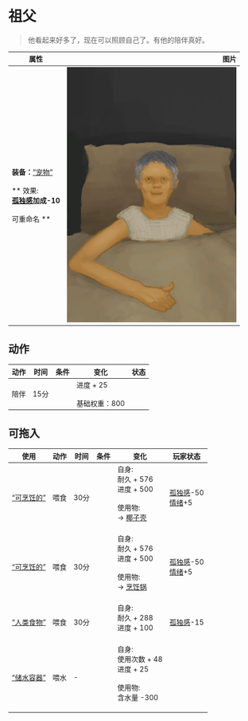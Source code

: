 # 祖父  
> 他看起来好多了，现在可以照顾自己了。有他的陪伴真好。  
  
  属性  |   图片   
 ----  |  ----:   
 **装备：**[“宠物”](eTag_Pet.md)<br><br>** 效果: **<br>[孤独感](Loneliness.md)加成-10<br><br>** 可重命名 **  |  ![](Sprite/GranfatherHealthy.png)   
  
## 动作  
动作  |  时间  |  条件  |  变化  |  状态  
----  |  ----  |  ----  |  ----  |  ----  
陪伴<br>  |  15分  |    |  进度 + 25<br><br>基础权重：800<br>  |    
## 可拖入  
使用  |  动作  |  时间  |  条件  |  变化  |  玩家状态  
----  |  ----  |  ----  |  ----  |  ----  |  ----  
[“可烹饪的”](tag_MealCoconutShell.md)  |  喂食  |  30分  |    |  自身:<br>耐久 + 576<br>进度 + 500<br><br>使用物:<br>→ [椰子壳](CoconutShell.md)<br><br>  |  [孤独感](Loneliness.md)-50<br>[情绪](Morale.md)+5  
[“可烹饪的”](tag_MealCookingpot.md)  |  喂食  |  30分  |    |  自身:<br>耐久 + 576<br>进度 + 500<br><br>使用物:<br>→ [烹饪锅](CookingPot.md)<br><br>  |  [孤独感](Loneliness.md)-50<br>[情绪](Morale.md)+5  
[“人类食物”](tag_HumanFood.md)  |  喂食  |  30分  |    |  自身:<br>耐久 + 288<br>进度 + 100<br><br>  |  [孤独感](Loneliness.md)-15  
[“储水容器”](tag_WaterContainer.md)  |  喂水  |  -  |    |  自身:<br>使用次数 + 48<br>进度 + 25<br><br>使用物:<br>含水量  -300<br><br>  |    
